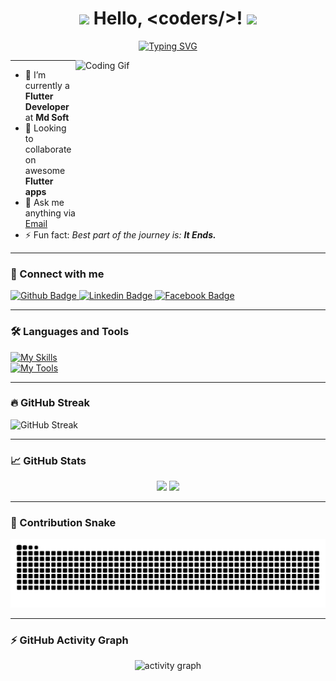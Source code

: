 <h1 align="center">
  <img src="https://github.com/JayantGoel001/JayantGoel001/blob/master/GIF/Earth.gif" width="24px"/>
  Hello, &lt;coders/&gt;!
  <img src="https://github.com/JayantGoel001/JayantGoel001/blob/master/GIF/Handshake.gif" width="40px" />
</h1>

<p align="center">
  <a href="https://git.io/typing-svg">
    <img src="https://readme-typing-svg.herokuapp.com?font=Architects+Daughter&color=7AF79A&size=30&lines=Hey!+It's+Salah+Amer!;I'm+a+Flutter+Developer........." alt="Typing SVG" />
  </a>
</p>

<img align="right" src="https://github.com/JayantGoel001/JayantGoel001/blob/master/GIF/code.gif" width="400" height="250" alt="Coding Gif" />

---

- 🌱 I’m currently a **Flutter Developer** at **Md Soft**  
- 👯 Looking to collaborate on awesome **Flutter apps**  
- 💬 Ask me anything via [Email](mailto:salahamer160@gmail.com)  
- ⚡️ Fun fact: _Best part of the journey is: **It Ends.**_

---

### 🔗 Connect with me

<div id="badges">
  <a href="https://github.com/salah3mer">
    <img src="https://img.shields.io/badge/Github-white?style=for-the-badge&logo=Github&logoColor=black" alt="Github Badge"/>
  </a>
  <a href="https://www.linkedin.com/in/salah-amer-04a090230/">
    <img src="https://img.shields.io/badge/LinkedIn-blue?style=for-the-badge&logo=linkedin&logoColor=white" alt="Linkedin Badge"/>
  </a>
  <a href="https://www.facebook.com/speedy3mer?mibextid=ZbWKwL">
    <img src="https://img.shields.io/badge/Facebook-blue?style=for-the-badge&logo=facebook&logoColor=white" alt="Facebook Badge"/>
  </a>
</div>

---

### 🛠️ Languages and Tools

[![My Skills](https://skillicons.dev/icons?i=flutter,dart,c,csharp,java,kotlin&perline=6)](https://skillicons.dev)  
[![My Tools](https://skillicons.dev/icons?i=firebase,github,git,postman,figma,xd&perline=6)](https://skillicons.dev)

---

### 🔥 GitHub Streak

![GitHub Streak](https://github-readme-streak-stats.herokuapp.com/?user=salah3mer&theme=radical)

---

### 📈 GitHub Stats

<div align="center">
  <img src="https://github-readme-stats.vercel.app/api?username=salah3mer&show_icons=true&include_all_commits=true&count_private=true&theme=dracula&hide_border=false" height="160" />
  <img src="https://github-readme-stats.vercel.app/api/top-langs?username=salah3mer&layout=compact&langs_count=6&theme=dracula&hide_border=false" height="160" />
</div>

---

### 🐍 Contribution Snake

<div align="center">
  <img src="https://raw.githubusercontent.com/salah3mer/salah3mer/output/snake-dark.svg?palette=github-dark" alt="Snake animation dark" />
</div>

---

### ⚡ GitHub Activity Graph

<div align="center">
  <img src="https://github-readme-activity-graph.vercel.app/graph?username=salah3mer&theme=react-dark&hide_border=true&area=true" alt="activity graph"/>
</div>

